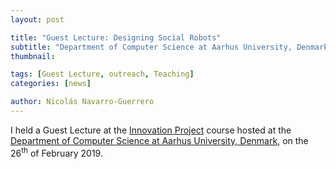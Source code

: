 ```yaml
---
layout: post

title: "Guest Lecture: Designing Social Robots"
subtitle: "Department of Computer Science at Aarhus University, Denmark"
thumbnail: 

tags: [Guest Lecture, outreach, Teaching]
categories: [news]

author: Nicolás Navarro-Guerrero
---
```


I held a Guest Lecture at the <a href="https://kursuskatalog.au.dk/en/course/82768/Innovation-Project" target="_blank">Innovation Project</a> course hosted at the <a href="https://kandidat.au.dk/en/itproductdevelopment/" target="_blank">Department of Computer Science at Aarhus University, Denmark</a>, on the 26<sup>th</sup> of February 2019.

<!--more-->

